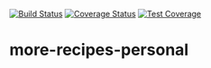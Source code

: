 [![Build Status](https://travis-ci.org/iverenshaguy/more-recipes-personal.svg?branch=master)](https://travis-ci.org/iverenshaguy/more-recipes-personal)  [![Coverage Status](https://coveralls.io/repos/github/iverenshaguy/more-recipes-personal/badge.svg?branch=master)](https://coveralls.io/github/iverenshaguy/more-recipes-personal?branch=master) [![Test Coverage](https://codeclimate.com/github/iverenshaguy/more-recipes-personal/badges/coverage.svg)](https://codeclimate.com/github/iverenshaguy/more-recipes-personal/coverage)

# more-recipes-personal
